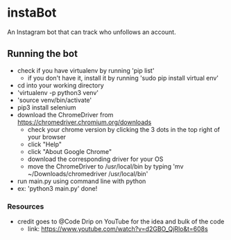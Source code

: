 # instaBot
An Instagram bot that can track who unfollows an account.

## Running the bot

- check if you have virtualenv by running 'pip list'
  - if you don't have it, install it by running 'sudo pip install virtual env'
- cd into your working directory
- 'virtualenv -p python3 venv'
- 'source venv/bin/activate'
- pip3 install selenium
- download the ChromeDriver from https://chromedriver.chromium.org/downloads
  - check your chrome version by clicking the 3 dots in the top right of your browser 
  - click "Help"
  - click "About Google Chrome"
  - download the corresponding driver for your OS
  - move the ChromeDriver to /usr/local/bin by typing 'mv ~/Downloads/chromedriver /usr/local/bin'
 - run main.py using command line with python
  - ex: 'python3 main.py'
 done!

### Resources
  - credit goes to @Code Drip on YouTube for the idea and bulk of the code
    - link: https://www.youtube.com/watch?v=d2GBO_QjRlo&t=608s
